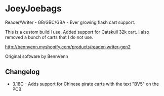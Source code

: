 # JoeyJoebags
Reader/Writer - GB/GBC/GBA - Ever growing flash cart support.

This is a custom build I use. Added support for Catskull 32k cart. I also removed a bunch of carts that I do not use.

http://bennvenn.myshopify.com/products/reader-writer-gen2

Original software by BennVenn

## Changelog
 - 3.18C - Adds support for Chinese pirate carts with the text "BV5" on the PCB.
